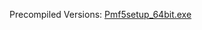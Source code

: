 Precompiled Versions: [Pmf5setup_64bit.exe](https://raw.github.com/pmf318/PoorMansFlight_v5/blob/main/pmf5setup_64bit.exe)
